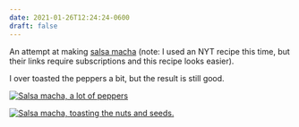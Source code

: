 ```yaml
---
date: 2021-01-26T12:24:24-0600
draft: false
---
```


An attempt at making [salsa macha](https://www.mexicoinmykitchen.com/spicy-sauce-salsa-macha/) (note: I used an NYT recipe this time, but their links require subscriptions and this recipe looks easier).

I over toasted the peppers a bit, but the result is still good.

[![Salsa macha, a lot of peppers](https://live.staticflickr.com/65535/50877535903_6e64971da7_c.jpg)](https://www.flickr.com/photos/ianwhitney/50877535903/in/datetaken/ "Salsa macha, a lot of peppers")

[![Salsa macha, toasting the nuts and seeds.](https://live.staticflickr.com/65535/50878202097_4f2457d75e_c.jpg)](https://www.flickr.com/photos/ianwhitney/50878202097/in/datetaken/ "Salsa macha, toasting the nuts and seeds.")

